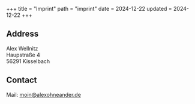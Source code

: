 +++
title = "Imprint"
path = "imprint"
date = 2024-12-22
updated = 2024-12-22
+++

## Address

Alex Wellnitz  
Haupstraße 4  
56291 Kisselbach  

## Contact

Mail: [moin@alexohneander.de](mailto:moin@alexohneander.de)